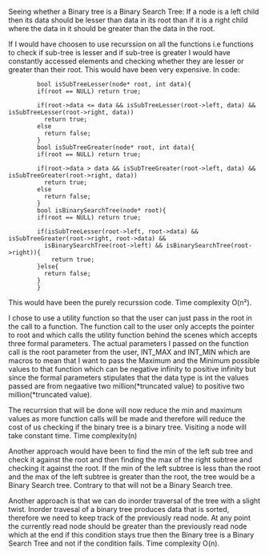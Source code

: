 Seeing whether a Binary tree is a Binary Search Tree: 
    If a node is a left child then its data should be lesser than data in its root than if it is a right child where the data in it should be greater than the data in the root.
    
    

If I would have choosen to use recurssion on all the functions i.e functions to check if sub-tree is lesser  and if sub-tree is greater I would have constantly accessed elements and checking whether they are lesser or greater than their root. This would have been very expensive. In code: 

            bool isSubTreeLesser(node* root, int data){
            if(root == NULL) return true;

            if(root->data <= data && isSubTreeLesser(root->left, data) && isSubTreeLesser(root->right, data))
              return true;
            else
              return false;
            }
            bool isSubTreeGreater(node* root, int data){
            if(root == NULL) return true;

            if(root->data > data && isSubTreeGreater(root->left, data) && isSubTreeGreater(root->right, data))
              return true;
            else
              return false;
            }
            bool isBinarySearchTree(node* root){
            if(root == NULL) return true;

            if(isSubTreeLesser(root->left, root->data) && isSubTreeGreater(root->right, root->data) && 
              isBinarySearchTree(root->left) && isBinarySearchTree(root->right)){
                return true;
            }else{
              return false;
            }
            }

This would have been the purely recurssion code. Time complexity O(n²).


I chose to use a utility function so that the user can just pass in the root in the call to a function. The function call to the user only accepts the pointer to root and which calls the utility function behind the scenes which accepts three formal parameters. 
The actual parameters I passed on the function call is the root parameter from the user, INT_MAX and INT_MIN which are macros to mean that I want to pass the Maximum and the Minimum possible values to that function which can be negative infinity to positive infinity but since the formal parameters stipulates that the data type is int the values passed are from negaative two million(*truncated value) to positive two million(*truncated value).


The recurrsion that will be done will now reduce the min and maximum values as more function calls will be made and therefore will reduce the cost of us checking if the binary tree is a binary tree. Visiting a node will take constant time. Time complexity(n)


Another approach would have been to find the min of the left sub tree and check it against the root and then finding the max of the right subtree and checking it against the root. If the min of the left subtree is less than the root and the max of the left subtree is greater than the root, the tree would be a Binary Search tree. Contrary to that will not be a Binary Search tree.


Another approach is that we can do inorder traversal of the tree with a slight twist. Inorder travesal of a binary tree produces data that is sorted, therefore we need to keep track of the previously read node. At any point the currently read node should be greater than the previously read node which at the end if this condition stays true then the Binary tree is a Binary Search Tree and not if the condition fails. Time complexity O(n).

